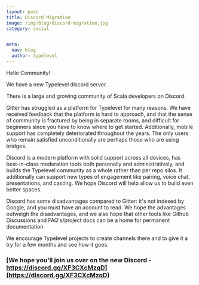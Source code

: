 ```yaml
---
layout: post
title: Discord Migration
image: /img/blog/discord-migration.jpg
category: social


meta:
  nav: blog
  author: typelevel
---
```


Hello Community!

We have a new Typelevel discord server.

There is a large and growing community of Scala developers on Discord.

Gitter has struggled as a platform for Typelevel for many reasons. We have received feedback that the platform is hard to approach,
and that the sense of community is fractured by being in separate rooms, and difficult for beginners since you have to know where to get started.
Additionally, mobile support has completely deteriorated throughout the years.
The only users who remain satisfied unconditionally are perhaps those who are using bridges.

Discord is a modern platform with solid support across all devices, has
best-in-class moderation tools both personally and administratively, and builds the Typelevel community as a whole rather than per repo silos. 
It additionally can support new types of engagement like pairing, voice chat, presentations, and casting.
We hope Discord will help allow us to build even better spaces.

Discord has some disadvantages compared to Gitter: it's not indexed by Google, and you must have an account to read.
We hope the advantages outweigh the disadvantages, 
and we also hope that other tools like Github Discussions and FAQ's/project docs can be a home for permanent documentation.

We encourage Typelevel projects to create channels there and to give it a try for a few months and see how it goes.

### [We hope you'll join us over on the new Discord - https://discord.gg/XF3CXcMzqD](https://discord.gg/XF3CXcMzqD)
